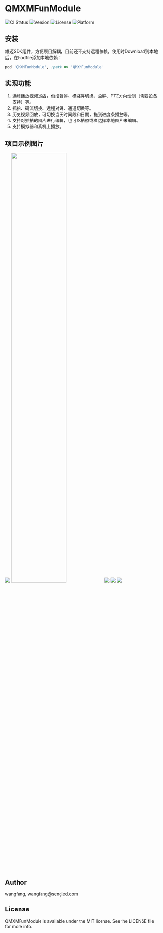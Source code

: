 # QMXMFunModule

[![CI Status](https://img.shields.io/travis/wangfang/QMXMFunModule.svg?style=flat)](https://travis-ci.org/wangfang/QMXMFunModule)
[![Version](https://img.shields.io/cocoapods/v/QMXMFunModule.svg?style=flat)](https://cocoapods.org/pods/QMXMFunModule)
[![License](https://img.shields.io/cocoapods/l/QMXMFunModule.svg?style=flat)](https://cocoapods.org/pods/QMXMFunModule)
[![Platform](https://img.shields.io/cocoapods/p/QMXMFunModule.svg?style=flat)](https://cocoapods.org/pods/QMXMFunModule)

## 安装

雄迈SDK组件，方便项目解耦，目前还不支持远程依赖，使用时Download到本地后，在Podfile添加本地依赖：

```ruby
pod 'QMXMFunModule', :path => 'QMXMFunModule'
```

## 实现功能
1. 远程播放视频巡店，包括暂停、横竖屏切换、全屏、PTZ方向控制（需要设备支持）等。
2. 抓拍、码流切换、远程对讲、通道切换等。
3. 历史视频回放，可切换当天时间段和日期，拖到进度条播放等。
4. 支持对抓拍的图片进行编辑，也可以拍照或者选择本地图片来编辑。
5. 支持模拟器和真机上播放。

## 项目示例图片
![](https://ftp.bmp.ovh/imgs/2021/03/417290539a793b2f.jpeg)
<img src=https://ftp.bmp.ovh/imgs/2021/03/417290539a793b2f.jpeg width=60% />
![](https://ftp.bmp.ovh/imgs/2021/03/dcbfcf3a0f00012c.jpeg)
![](https://ftp.bmp.ovh/imgs/2021/03/f47db3f1fe75126f.jpeg)
![](https://ftp.bmp.ovh/imgs/2021/03/393ba1fdaaf631d8.jpeg)

## Author

wangfang, wangfang@sengled.com

## License

QMXMFunModule is available under the MIT license. See the LICENSE file for more info.
